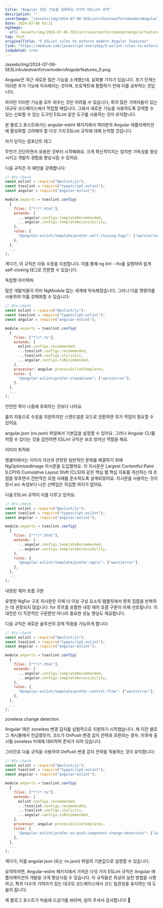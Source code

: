 ```yaml
---
title: "Angular 모던 기능을 강화하는 5가지 ESLint 규칙"
description: ""
coverImage: "/assets/img/2024-07-06-5ESLintrulestoenforcemodernAngularfeatures_0.png"
date: 2024-07-06 03:11
ogImage:
  url: /assets/img/2024-07-06-5ESLintrulestoenforcemodernAngularfeatures_0.png
tag: Tech
originalTitle: "5 ESLint rules to enforce modern Angular features"
link: "https://medium.com/javascript-everyday/5-eslint-rules-to-enforce-modern-angular-features-c3f6e66d7c9e"
isUpdated: true
---
```


/assets/img/2024-07-06-5ESLintrulestoenforcemodernAngularfeatures_0.png

Angular은 최근 새로운 많은 기능을 소개했는데, 살펴볼 가치가 있습니다. 초기 단계는 이러한 추가 기능에 익숙해지는 것이며, 프로젝트에 통합하기 전에 이를 공부하는 것입니다.

하지만 이러한 기능을 모두 외우는 것은 어려울 수 있습니다, 특히 많은 기여자들이 있는 대규모 코드베이스에서 작업할 때입니다. 그래서 새로운 기능을 사용하도록 강제할 수 있는 신뢰할 수 있는 도구인 ESLint 같은 도구를 사용하는 것이 유익합니다.

본 블로그 포스트에서는 angular-eslint 패키지에서 여러분의 Angular 애플리케이션에 활성화할 고려해야 할 다섯 가지 ESLint 규칙에 대해 논의할 것입니다.

<!-- cozy-coder - 수평 -->

<ins class="adsbygoogle"
     style="display:block"
     data-ad-client="ca-pub-4877378276818686"
     data-ad-slot="1107185301"
     data-ad-format="auto"
     data-full-width-responsive="true"></ins>

<script>
     (adsbygoogle = window.adsbygoogle || []).push({});
</script>

자가 닫히는 컴포넌트 태그

무언가 간단하면서 유용한 것부터 시작해봐요. 크게 혁신적이지는 않지만 가독성을 향상시키고 개발자 경험을 향상시킬 수 있어요.

다음 규칙은 이 패턴을 강제합니다:

```js
// @ts-check
const eslint = require("@eslint/js");
const tseslint = require("typescript-eslint");
const angular = require("angular-eslint");

module.exports = tseslint.config(
  {
    files: ["**/*.html"],
    extends: [
      ...angular.configs.templateRecommended,
      ...angular.configs.templateAccessibility,
    ],
    rules: {
      "@angular-eslint/template/prefer-self-closing-tags": ["warn|error"],
    },
  },
  ...
);
```

<!-- cozy-coder - 수평 -->

<ins class="adsbygoogle"
     style="display:block"
     data-ad-client="ca-pub-4877378276818686"
     data-ad-slot="1107185301"
     data-ad-format="auto"
     data-full-width-responsive="true"></ins>

<script>
     (adsbygoogle = window.adsbygoogle || []).push({});
</script>

게다가, 이 규칙은 자동 수정을 지원합니다. 이를 통해 ng lint --fix를 실행하여 쉽게 self-closing 태그로 전환할 수 있습니다.

독립형 아키텍처

많은 개발자들이 이미 NgModule 없는 세계에 익숙해졌습니다. 그러나 다음 명령어를 사용하여 이를 강제화할 수 있습니다:

```js
// @ts-check
const eslint = require("@eslint/js");
const tseslint = require("typescript-eslint");
const angular = require("angular-eslint");

module.exports = tseslint.config(
  {
    files: ["**/*.ts"],
    extends: [
      eslint.configs.recommended,
      ...tseslint.configs.recommended,
      ...tseslint.configs.stylistic,
      ...angular.configs.tsRecommended,
    ],
    processor: angular.processInlineTemplates,
    rules: {
      "@angular-eslint/prefer-standalone": ["warn|error"],
    },
  },
  ...
);
```

<!-- cozy-coder - 수평 -->

<ins class="adsbygoogle"
     style="display:block"
     data-ad-client="ca-pub-4877378276818686"
     data-ad-slot="1107185301"
     data-ad-format="auto"
     data-full-width-responsive="true"></ins>

<script>
     (adsbygoogle = window.adsbygoogle || []).push({});
</script>

안전한 쪽이 나중에 후회하는 것보다 나아요.

룰이 자동으로 수정을 지원하지만 스탠드얼론 모드로 전환하면 추가 작업이 필요할 수 있어요.

angular.json (nx.json) 파일에서 기본값을 설정할 수 있어요. 그러나 Angular CLI를 피할 수 있다는 것을 감안하면 ESLint 규칙은 보조 방어선 역할을 해요.

이미지 최적화

<!-- cozy-coder - 수평 -->

<ins class="adsbygoogle"
     style="display:block"
     data-ad-client="ca-pub-4877378276818686"
     data-ad-slot="1107185301"
     data-ad-format="auto"
     data-full-width-responsive="true"></ins>

<script>
     (adsbygoogle = window.adsbygoogle || []).push({});
</script>

앵귤러에서는 이미지 자산과 관련된 일반적인 문제를 해결하기 위해 NgOptimizedImage 지시문을 도입했어요. 이 지시문은 Largest Contentful Paint (LCP)와 Cumulative Layout Shift (CLS)와 같은 핵심 웹 핵심 지표를 개선하는 데 초점을 맞추면서 전반적인 모범 사례를 준수하도록 설계되었어요. 지시문을 사용하는 것이 원시 src 속성보다 나은 선택임은 의심할 여지가 없어요.

다음 ESLint 규칙이 이를 다루고 있어요:

```js
// @ts-check
const eslint = require("@eslint/js");
const tseslint = require("typescript-eslint");
const angular = require("angular-eslint");

module.exports = tseslint.config(
  {
    files: ["**/*.html"],
    extends: [
      ...angular.configs.templateRecommended,
      ...angular.configs.templateAccessibility,
    ],
    rules: {
      "@angular-eslint/template/prefer-ngsrc": ["warn|error"],
    },
  },
  ...
);
```

내장된 제어 흐름 구문

<!-- cozy-coder - 수평 -->

<ins class="adsbygoogle"
     style="display:block"
     data-ad-client="ca-pub-4877378276818686"
     data-ad-slot="1107185301"
     data-ad-format="auto"
     data-full-width-responsive="true"></ins>

<script>
     (adsbygoogle = window.adsbygoogle || []).push({});
</script>

유명한 NgFor 구조 지시문은 이제 더 이상 구성 요소의 템플릿에서 항목 집합을 반복하는 데 권장되지 않습니다. for 루프를 포함한 내장 제어 흐름 구문이 이제 선호됩니다. 이 대안은 더 직관적인 구문뿐만 아니라 중요한 성능 향상도 제공합니다.

다음 규칙은 새로운 솔루션의 강제 적용을 가능하게 합니다:

```js
// @ts-check
const eslint = require("@eslint/js");
const tseslint = require("typescript-eslint");
const angular = require("angular-eslint");

module.exports = tseslint.config(
  {
    files: ["**/*.html"],
    extends: [
      ...angular.configs.templateRecommended,
      ...angular.configs.templateAccessibility,
    ],
    rules: {
      "@angular-eslint/template/prefer-control-flow": ["warn|error"],
    },
  },
  ...
);
```

zoneless change detection

<!-- cozy-coder - 수평 -->

<ins class="adsbygoogle"
     style="display:block"
     data-ad-client="ca-pub-4877378276818686"
     data-ad-slot="1107185301"
     data-ad-format="auto"
     data-full-width-responsive="true"></ins>

<script>
     (adsbygoogle = window.adsbygoogle || []).push({});
</script>

Angular 18은 zoneless 변경 감지를 실험적으로 지원하기 시작했습니다. 제 이전 블로그 게시물에서 언급했듯이, 코드가 OnPush 변경 감지 전략과 호환되는 경우, 이후에 출시될 zoneless 미래에 대비하여 준비가 되어 있습니다.

그러므로 다음 규칙을 사용하여 OnPush 변경 감지 전략을 적용하는 것이 유익합니다:

```js
// @ts-check
const eslint = require("@eslint/js");
const tseslint = require("typescript-eslint");
const angular = require("angular-eslint");

module.exports = tseslint.config(
  {
    files: ["**/*.ts"],
    extends: [
      eslint.configs.recommended,
      ...tseslint.configs.recommended,
      ...tseslint.configs.stylistic,
      ...angular.configs.tsRecommended,
    ],
    processor: angular.processInlineTemplates,
    rules: {
      "@angular-eslint/prefer-on-push-component-change-detection": ["warn|error"],
    },
  },
  ...
);
```

게다가, 이를 angular.json (또는 nx.json) 파일의 기본값으로 설정할 수 있습니다.

<!-- cozy-coder - 수평 -->

<ins class="adsbygoogle"
     style="display:block"
     data-ad-client="ca-pub-4877378276818686"
     data-ad-slot="1107185301"
     data-ad-format="auto"
     data-full-width-responsive="true"></ins>

<script>
     (adsbygoogle = window.adsbygoogle || []).push({});
</script>

요약하자면, Angular-eslint 패키지에서 가져온 다섯 가지 ESLint 규칙은 Angular 애플리케이션의 개발을 크게 향상시킬 수 있습니다. 이 규칙들은 최상의 실천 방법을 시행하고, 특히 다수의 기여자가 있는 대규모 코드베이스에서 코드 일관성을 유지하는 데 도움이 됩니다.

제 블로그 포스트가 마음에 드셨기를 바라며, 읽어 주셔서 감사합니다! 🙂
